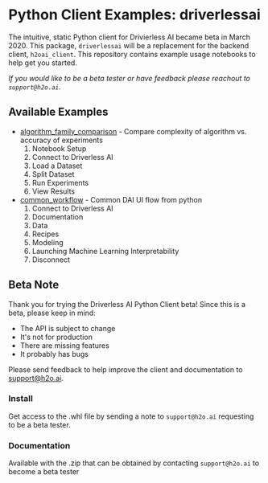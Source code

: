 # Python Client Examples: driverlessai

The intuitive, static Python client for Drivierless AI became beta in March 2020. This package, `driverlessai` will be a replacement for the backend client, `h2oai_client`. This repository contains example usage notebooks to help get you started. 

_If you would like to be a beta tester or have feedback please reachout to `support@h2o.ai`._

## Available Examples 

* [algorithm_family_comparison](https://github.com/h2oai/driverlessai-tutorials/blob/master/dai_python_client/algorithm_family_comparison.ipynb) - Compare complexity of algorithm vs. accuracy of experiments
  1. Notebook Setup
  2. Connect to Driverless AI
  3. Load a Dataset
  4. Split Dataset
  5. Run Experiments
  6. View Results
* [common_workflow](https://github.com/h2oai/driverlessai-tutorials/blob/master/dai_python_client/common_workflow.ipynb) - Common DAI UI flow from python
  1. Connect to Driverless AI
  2. Documentation
  3. Data
  4. Recipes
  5. Modeling
  6. Launching Machine Learning Interpretability
  7. Disconnect

## Beta Note

Thank you for trying the Driverless AI Python Client beta! Since this is a beta, please keep in mind:

- The API is subject to change
- It's not for production
- There are missing features
- It probably has bugs

Please send feedback to help improve the client and documentation to support@h2o.ai.

### Install

Get access to the .whl file by sending a note to `support@h2o.ai` requesting to be a beta tester.

### Documentation

Available with the .zip that can be obtained by contacting `support@h2o.ai` to become a beta tester
